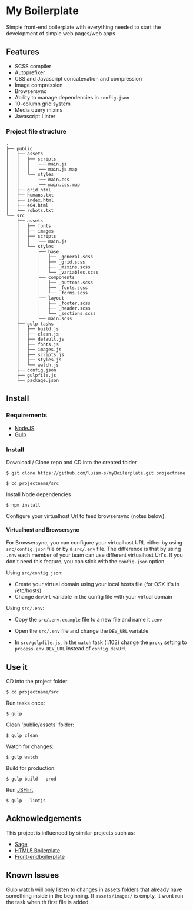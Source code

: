 # My Boilerplate

Simple front-end boilerplate with everything needed to start the development of simple web pages/web apps

## Features

* SCSS compiler
* Autoprefixer
* CSS and Javascript concatenation and compression
* Image compression
* Browsersync
* Ability to manage dependencies in `config.json`
* 10-column grid system
* Media query mixins 
* Javascript Linter

### Project file structure

    .                                     
    ├── public                                  
    │   ├── assets                                   
    │   │   ├── scripts                              
    │   │   │   ├── main.js                          
    │   │   │   └── main.js.map                      
    │   │   └── styles                               
    │   │       ├── main.css                         
    │   │       └── main.css.map                     
    │   ├── grid.html                                
    │   ├── humans.txt                               
    │   ├── index.html                                       
    │   ├── 404.html                              
    │   └── robots.txt                                   
    └── src                                          
        ├── assets                                   
        │   ├── fonts                                
        │   ├── images                               
        │   ├── scripts                              
        │   │   └── main.js                          
        │   └── styles                               
        │       ├── base                             
        │       │   ├── _general.scss                
        │       │   ├── _grid.scss                   
        │       │   ├── _mixins.scss                 
        │       │   └── _variables.scss              
        │       ├── components                       
        │       │   ├── _buttons.scss                
        │       │   ├── _fonts.scss                  
        │       │   └── _forms.scss                  
        │       ├── layout                           
        │       │   ├── _footer.scss                 
        │       │   ├── _header.scss                 
        │       │   └── _sections.scss               
        │       └── main.scss                                  
        ├── gulp-tasks                               
        │   ├── build.js                             
        │   ├── clean.js                             
        │   ├── default.js                           
        │   ├── fonts.js                             
        │   ├── images.js                            
        │   ├── scripts.js                           
        │   ├── styles.js                            
        │   └── watch.js                    
        ├── config.json                              
        ├── gulpfile.js                             
        └── package.json                             
                                                 
## Install

### Requirements

* [NodeJS](https://nodejs.org/)
* [Gulp](http://gulpjs.com/)

### Install

Download / Clone repo and CD into the created folder

    $ git clone https://github.com/luism-s/myBoilerplate.git projectname 

    $ cd projectname/src
    
Install Node dependencies

    $ npm install

Configure your virtualhost Url to feed browsersync (notes below).
 
#### Virtualhost and Browsersync

For Browsersync, you can configure your virtualhost URL either by using `src/config.json` file or by a `src/.env` file. The difference is that by using `.env` each member of your team can use different virtualhost Url's. If you don't need this feature, you can stick with the `config.json` option.

Using `src/config.json`:

* Create your virtual domain using your local hosts file (for OSX it's in /etc/hosts)
* Change `devUrl` variable in the config file with your virtual domain


Using `src/.env`:

* Copy the `src/.env.example` file to a new file and name it `.env`
    
* Open the `src/.env` file and change the `DEV_URL` variable

* In `src/gulpfile.js`, in the `watch` task (l:103) change the `proxy` setting to `process.env.DEV_URL` instead of `config.devUrl`


## Use it

CD into the project folder

    $ cd projectname/src

Run tasks once: 

    $ gulp

Clean 'public/assets' folder:

    $ gulp clean

Watch for changes:

    $ gulp watch

Build for production: 

    $ gulp build --prod

Run [JSHint](http://jshint.com/) 

    $ gulp --lintjs

## Acknowledgements 

This project is influenced by similar projects such as:
* [Sage](https://roots.io/sage/)
* [HTML5 Boilerplate](https://html5boilerplate.com/)
* [Front-endboilerplate](http://frontendboilerplate.com/)

## Known Issues
Gulp watch will only listen to changes in assets folders that already have something inside in the beginning. If `assets/images/` is empty, it wont run the task when th first file is added. 
